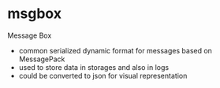 # msgbox
Message Box

* common serialized dynamic format for messages based on MessagePack
* used to store data in storages and also in logs
* could be converted to json for visual representation


